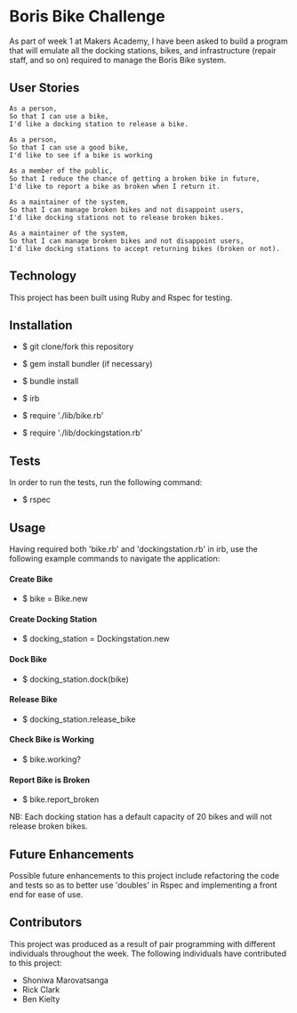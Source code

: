 # Boris Bike Challenge

As part of week 1 at Makers Academy, I have been asked to build a program that will emulate all the docking stations, bikes, and infrastructure (repair staff, and so on) required to manage the Boris Bike system.

## User Stories

```
As a person,
So that I can use a bike,
I'd like a docking station to release a bike.

As a person,
So that I can use a good bike,
I'd like to see if a bike is working

As a member of the public,
So that I reduce the chance of getting a broken bike in future,
I'd like to report a bike as broken when I return it.

As a maintainer of the system,
So that I can manage broken bikes and not disappoint users,
I'd like docking stations not to release broken bikes.

As a maintainer of the system,
So that I can manage broken bikes and not disappoint users,
I'd like docking stations to accept returning bikes (broken or not).

```
## Technology

This project has been built using Ruby and Rspec for testing.

## Installation

 * $ git clone/fork this repository

 * $ gem install bundler (if necessary)

 * $ bundle install

 * $ irb

 * $ require './lib/bike.rb'

 * $ require './lib/dockingstation.rb'

## Tests

In order to run the tests, run the following command:

* $ rspec


## Usage

Having required both 'bike.rb' and 'dockingstation.rb' in irb, use the following example commands to navigate the application:

#### Create Bike
  * $ bike = Bike.new

#### Create Docking Station
  * $ docking_station = Dockingstation.new

#### Dock Bike
  * $ docking_station.dock(bike)

#### Release Bike
  * $ docking_station.release_bike

#### Check Bike is Working
  * $ bike.working?

#### Report Bike is Broken
  * $ bike.report_broken

NB: Each docking station has a default capacity of 20 bikes and will not release broken bikes.


## Future Enhancements

Possible future enhancements to this project include refactoring the code and tests so as to better use 'doubles' in Rspec and implementing a front end for ease of use.


## Contributors

This project was produced as a result of pair programming with different individuals throughout the week.  The following individuals have contributed to this project:

* Shoniwa Marovatsanga
* Rick Clark
* Ben Kielty
